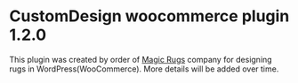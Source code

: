 # CustomDesign woocommerce plugin 1.2.0
This plugin was created by order of <a href="https://magicrugs.com">Magic Rugs</a> company for designing rugs in WordPress(WooCommerce).
More details will be added over time.
